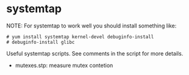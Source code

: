 systemtap
=========

NOTE: For systemtap to work well you should install something like:

    # yum install systemtap kernel-devel debuginfo-install
    # debuginfo-install glibc

Useful systemtap scripts. See comments in the script for more details.

- mutexes.stp: measure mutex contetion
